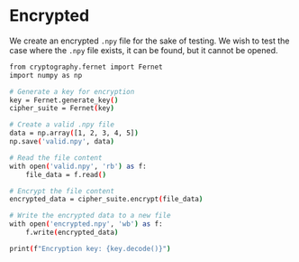 # Encrypted

We create an encrypted `.npy` file for the sake of testing.  We wish to test the case where the `.npy` file exists, it can be found, but it cannot be opened.

```bash
from cryptography.fernet import Fernet
import numpy as np

# Generate a key for encryption
key = Fernet.generate_key()
cipher_suite = Fernet(key)

# Create a valid .npy file
data = np.array([1, 2, 3, 4, 5])
np.save('valid.npy', data)

# Read the file content
with open('valid.npy', 'rb') as f:
    file_data = f.read()

# Encrypt the file content
encrypted_data = cipher_suite.encrypt(file_data)

# Write the encrypted data to a new file
with open('encrypted.npy', 'wb') as f:
    f.write(encrypted_data)

print(f"Encryption key: {key.decode()}")
```
